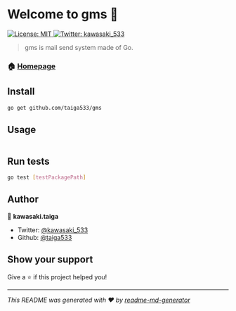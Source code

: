 # Welcome to gms 👋

<p>
  <a href="#" target="_blank">
    <img alt="License: MIT" src="https://img.shields.io/badge/License-MIT-yellow.svg" />
  </a>
  <a href="https://twitter.com/kawasaki_533" target="_blank">
    <img alt="Twitter: kawasaki_533" src="https://img.shields.io/twitter/follow/kawasaki_533.svg?style=social" />
  </a>
</p>

> gms is mail send system made of Go.

### 🏠 [Homepage](https://github.com/taiga533/gms)

## Install

```sh
go get github.com/taiga533/gms
```

## Usage

```sh

```

## Run tests

```sh
go test [testPackagePath]
```

## Author

👤 **kawasaki.taiga**

* Twitter: [@kawasaki_533](https://twitter.com/kawasaki_533)
* Github: [@taiga533](https://github.com/taiga533)

## Show your support

Give a ⭐️ if this project helped you!

***
_This README was generated with ❤️ by [readme-md-generator](https://github.com/kefranabg/readme-md-generator)_